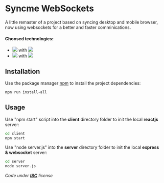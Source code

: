 # Syncme WebSockets

A little remaster of a project based on syncing desktop and mobile browser, now using websockets for a better and faster comminications.

#### Choosed technologies:
- <img src="https://img.shields.io/badge/TypeScript-007ACC?style=for-the-badge&logo=typescript&logoColor=white" /> with <img src="https://img.shields.io/badge/React-20232A?style=for-the-badge&logo=react&logoColor=61DAFB" />
- <img src="https://img.shields.io/badge/Node.js-43853D?style=for-the-badge&logo=node.js&logoColor=white" /> with <img src="https://img.shields.io/badge/Express.js-404D59?style=for-the-badge" />

## Installation

Use the package manager [npm](https://www.npmjs.com/) to install the project dependencies:

```bash
npm run install-all
```

## Usage

Use "npm start" script into the **client** directory folder to init the local **reactjs** server:

```bash
cd client
npm start
```

Use "node server.js" into the **server** directory folder to init the local **express & websocket** server:

```bash
cd server
node server.js
```

*Code under **[ISC](https://choosealicense.com/licenses/isc/)** license*